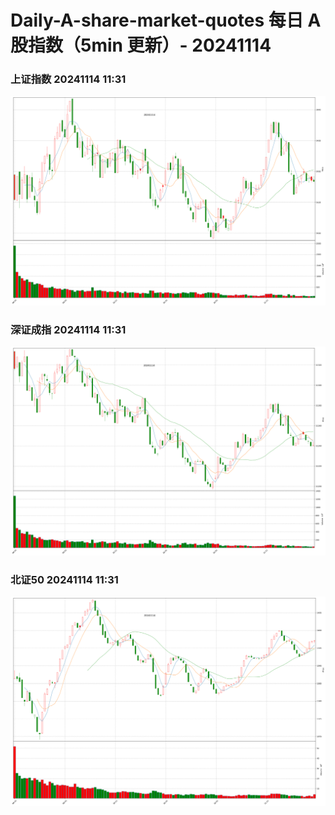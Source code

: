 
# Daily-A-share-market-quotes 每日 A 股指数（5min 更新）- 20241114

### 上证指数 20241114 11:31
![](./fig/2024/11/20241114-sh000001.png)

### 深证成指 20241114 11:31
![](./fig/2024/11/20241114-sz399001.png)

### 北证50 20241114 11:31
![](./fig/2024/11/20241114-bj899050.png)
